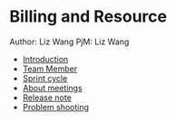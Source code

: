 # Billing and Resource
Author: Liz Wang
PjM: Liz Wang
- [Introduction](/xAO4wp5MSXimhRImCS_Jeg)
- [Team Member](/b4pjr_rgS4WgwN_nFVZk5g)
- [Sprint cycle](/3qvdjZvfRnWSpDB7T0yRLw)
- [About meetings](/3uW6ZyuZRB6AHAxTjckMgQ)
- [Release note](/C_taWdbLSpmyJts8zC9k1g)
- [Problem shooting](/MTiEfhlsSOmwVjNE3p0byg)